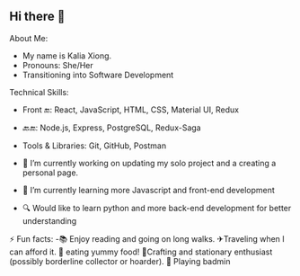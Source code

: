 ## Hi there 👋

<!--
**kodexign/kodexign** is a ✨ _special_ ✨ repository because its `README.md` (this file) appears on your GitHub profile.

Here are some ideas to get you started:

- 🔭 I’m currently working on ...
- 🌱 I’m currently learning ...
- 👯 I’m looking to collaborate on ...
- 🤔 I’m looking for help with ...
- 💬 Ask me about ...
- 📫 How to reach me: ...
- 😄 Pronouns: ...
- ⚡ Fun fact: ...
-->

About Me:
- My name is Kalia Xiong.
- Pronouns: She/Her
- Transitioning into Software Development

Technical Skills:
- Front 🔚: React, JavaScript, HTML, CSS, Material UI, Redux
- 🔙🔚: Node.js, Express, PostgreSQL, Redux-Saga
- Tools & Libraries: Git, GitHub, Postman

-  🔭 I’m currently working on updating my solo project and a creating a personal page.
- 🌱 I’m currently learning more Javascript and front-end development
- 🔍 Would like to learn python and more back-end development for better understanding
  
⚡ Fun facts: 
-📚 Enjoy reading and going on long walks. 
✈Traveling when I can afford it. 
🍙 eating yummy food! 
🎨Crafting and stationary enthusiast (possibly borderline collector or hoarder).
🏸 Playing badmin
